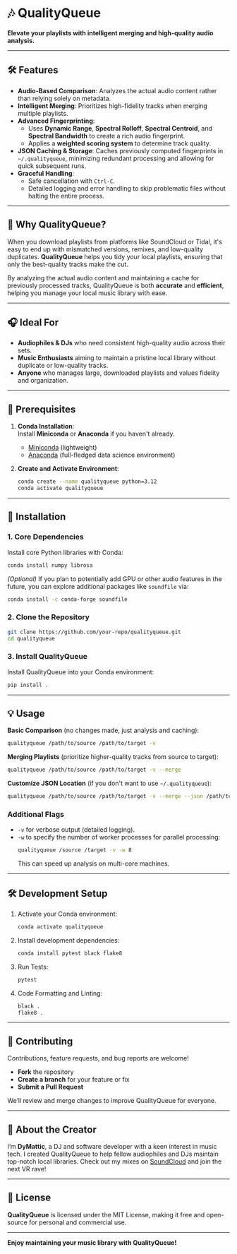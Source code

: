# 🎶 QualityQueue

**Elevate your playlists with intelligent merging and high-quality audio analysis.**

---

## 🛠 Features

- **Audio-Based Comparison**: Analyzes the actual audio content rather than relying solely on metadata.
- **Intelligent Merging**: Prioritizes high-fidelity tracks when merging multiple playlists.
- **Advanced Fingerprinting**:
  - Uses **Dynamic Range**, **Spectral Rolloff**, **Spectral Centroid**, and **Spectral Bandwidth** to create a rich audio fingerprint.
  - Applies a **weighted scoring system** to determine track quality.
- **JSON Caching & Storage**: Caches previously computed fingerprints in `~/.qualityqueue`, minimizing redundant processing and allowing for quick subsequent runs.
- **Graceful Handling**:
  - Safe cancellation with `Ctrl-C`.
  - Detailed logging and error handling to skip problematic files without halting the entire process.
  
---

## 🚀 Why QualityQueue?

When you download playlists from platforms like SoundCloud or Tidal, it's easy to end up with mismatched versions, remixes, and low-quality duplicates. **QualityQueue** helps you tidy your local playlists, ensuring that only the best-quality tracks make the cut.

By analyzing the actual audio content and maintaining a cache for previously processed tracks, QualityQueue is both **accurate** and **efficient**, helping you manage your local music library with ease.

---

## 🎧 Ideal For

- **Audiophiles & DJs** who need consistent high-quality audio across their sets.
- **Music Enthusiasts** aiming to maintain a pristine local library without duplicate or low-quality tracks.
- **Anyone** who manages large, downloaded playlists and values fidelity and organization.

---

## 🛑 Prerequisites

1. **Conda Installation**:  
   Install **Miniconda** or **Anaconda** if you haven't already.
   - [Miniconda](https://docs.conda.io/en/latest/miniconda.html) (lightweight)
   - [Anaconda](https://www.anaconda.com/) (full-fledged data science environment)

2. **Create and Activate Environment**:
   ```bash
   conda create --name qualityqueue python=3.12
   conda activate qualityqueue
   ```

---

## 🔧 Installation

### 1. Core Dependencies
Install core Python libraries with Conda:
```bash
conda install numpy librosa
```

*(Optional)* If you plan to potentially add GPU or other audio features in the future, you can explore additional packages like `soundfile` via:
```bash
conda install -c conda-forge soundfile
```

### 2. Clone the Repository
```bash
git clone https://github.com/your-repo/qualityqueue.git
cd qualityqueue
```

### 3. Install QualityQueue
Install QualityQueue into your Conda environment:
```bash
pip install .
```

---

## 💡 Usage

**Basic Comparison** (no changes made, just analysis and caching):
```bash
qualityqueue /path/to/source /path/to/target -v
```

**Merging Playlists** (prioritize higher-quality tracks from source to target):
```bash
qualityqueue /path/to/source /path/to/target -v --merge
```

**Customize JSON Location** (if you don't want to use `~/.qualityqueue`):
```bash
qualityqueue /path/to/source /path/to/target -v --merge --json /path/to/custom.json
```

### Additional Flags
- `-v` for verbose output (detailed logging).
- `-w` to specify the number of worker processes for parallel processing:
  ```bash
  qualityqueue /source /target -v -w 8
  ```
  This can speed up analysis on multi-core machines.

---

## 🛠 Development Setup

1. Activate your Conda environment:
   ```bash
   conda activate qualityqueue
   ```

2. Install development dependencies:
   ```bash
   conda install pytest black flake8
   ```

3. Run Tests:
   ```bash
   pytest
   ```

4. Code Formatting and Linting:
   ```bash
   black .
   flake8 .
   ```

---

## 🤝 Contributing

Contributions, feature requests, and bug reports are welcome!  
- **Fork** the repository  
- **Create a branch** for your feature or fix  
- **Submit a Pull Request**

We’ll review and merge changes to improve QualityQueue for everyone.

---

## 🎤 About the Creator

I’m **DyMattic**, a DJ and software developer with a keen interest in music tech. I created QualityQueue to help fellow audiophiles and DJs maintain top-notch local libraries. Check out my mixes on [SoundCloud](https://soundcloud.com/dymattic-music) and join the next VR rave!

---

## 📜 License

**QualityQueue** is licensed under the MIT License, making it free and open-source for personal and commercial use.

---

**Enjoy maintaining your music library with QualityQueue!**